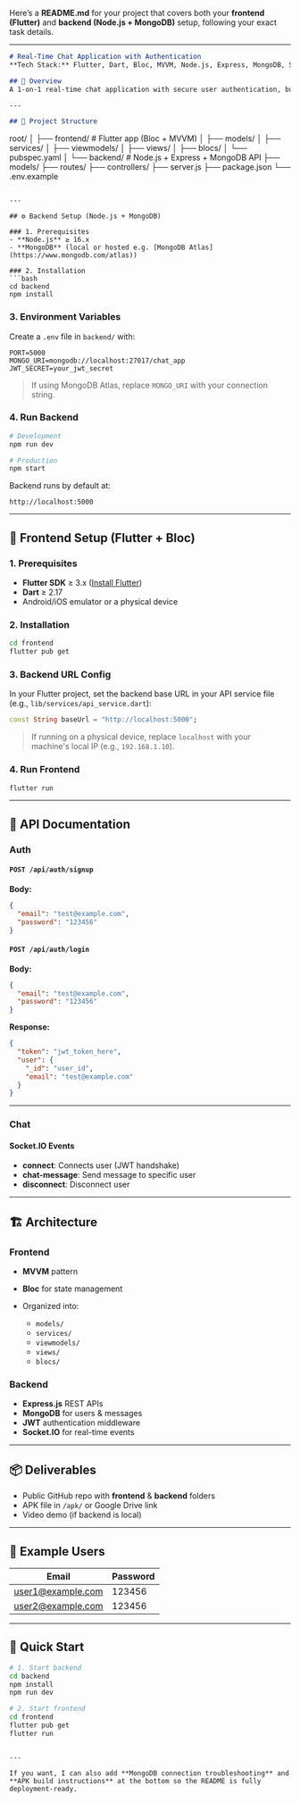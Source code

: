 Here’s a **README.md** for your project that covers both your **frontend (Flutter)** and **backend (Node.js + MongoDB)** setup, following your exact task details.

---

```markdown
# Real-Time Chat Application with Authentication  
**Tech Stack:** Flutter, Dart, Bloc, MVVM, Node.js, Express, MongoDB, Socket.IO, JWT  

## 📌 Overview  
A 1-on-1 real-time chat application with secure user authentication, built with **Flutter** (frontend) and **Node.js + MongoDB** (backend) using **Socket.IO** for instant communication.  

---

## 📂 Project Structure  
```

root/
│
├── frontend/   # Flutter app (Bloc + MVVM)
│   ├── models/
│   ├── services/
│   ├── viewmodels/
│   ├── views/
│   ├── blocs/
│   └── pubspec.yaml
│
└── backend/    # Node.js + Express + MongoDB API
├── models/
├── routes/
├── controllers/
├── server.js
├── package.json
└── .env.example

````

---

## ⚙️ Backend Setup (Node.js + MongoDB)

### 1. Prerequisites
- **Node.js** ≥ 16.x  
- **MongoDB** (local or hosted e.g. [MongoDB Atlas](https://www.mongodb.com/atlas))  

### 2. Installation
```bash
cd backend
npm install
````

### 3. Environment Variables

Create a `.env` file in `backend/` with:

```env
PORT=5000
MONGO_URI=mongodb://localhost:27017/chat_app
JWT_SECRET=your_jwt_secret
```

> If using MongoDB Atlas, replace `MONGO_URI` with your connection string.

### 4. Run Backend

```bash
# Development
npm run dev

# Production
npm start
```

Backend runs by default at:

```
http://localhost:5000
```

---

## 📱 Frontend Setup (Flutter + Bloc)

### 1. Prerequisites

* **Flutter SDK** ≥ 3.x ([Install Flutter](https://docs.flutter.dev/get-started/install))
* **Dart** ≥ 2.17
* Android/iOS emulator or a physical device

### 2. Installation

```bash
cd frontend
flutter pub get
```

### 3. Backend URL Config

In your Flutter project, set the backend base URL in your API service file (e.g., `lib/services/api_service.dart`):

```dart
const String baseUrl = "http://localhost:5000"; 
```

> If running on a physical device, replace `localhost` with your machine's local IP (e.g., `192.168.1.10`).

### 4. Run Frontend

```bash
flutter run
```

---

## 🔑 API Documentation

### **Auth**

#### `POST /api/auth/signup`

**Body:**

```json
{
  "email": "test@example.com",
  "password": "123456"
}
```

#### `POST /api/auth/login`

**Body:**

```json
{
  "email": "test@example.com",
  "password": "123456"
}
```

**Response:**

```json
{
  "token": "jwt_token_here",
  "user": {
    "_id": "user_id",
    "email": "test@example.com"
  }
}
```

---

### **Chat**

#### Socket.IO Events

* **connect**: Connects user (JWT handshake)
* **chat-message**: Send message to specific user
* **disconnect**: Disconnect user

---

## 🏗 Architecture

### **Frontend**

* **MVVM** pattern
* **Bloc** for state management
* Organized into:

  * `models/`
  * `services/`
  * `viewmodels/`
  * `views/`
  * `blocs/`

### **Backend**

* **Express.js** REST APIs
* **MongoDB** for users & messages
* **JWT** authentication middleware
* **Socket.IO** for real-time events

---

## 📦 Deliverables

* Public GitHub repo with **frontend** & **backend** folders
* APK file in `/apk/` or Google Drive link
* Video demo (if backend is local)

---

## 👤 Example Users

| Email                                         | Password |
| --------------------------------------------- | -------- |
| [user1@example.com](mailto:user1@example.com) | 123456   |
| [user2@example.com](mailto:user2@example.com) | 123456   |

---

## 🚀 Quick Start

```bash
# 1. Start backend
cd backend
npm install
npm run dev

# 2. Start frontend
cd frontend
flutter pub get
flutter run
```

```

---

If you want, I can also add **MongoDB connection troubleshooting** and **APK build instructions** at the bottom so the README is fully deployment-ready.
```
